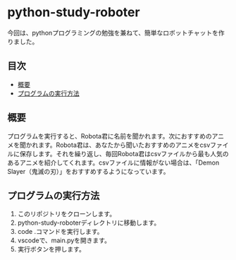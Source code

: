 # python-study-roboter<!-- omit in toc -->
今回は、pythonプログラミングの勉強を兼ねて、簡単なロボットチャットを作りました。

## 目次<!-- omit in toc -->
- [概要](#概要)
- [プログラムの実行方法](#プログラムの実行方法)

## 概要
プログラムを実行すると、Robota君に名前を聞かれます。次におすすめのアニメを聞かれます。Robota君は、あなたから聞いたおすすめのアニメをcsvファイルに保存します。それを繰り返し、毎回Robota君はcsvファイルから最も人気のあるアニメを紹介してくれます。csvファイルに情報がない場合は、「Demon Slayer（鬼滅の刃）」をおすすめするようになっています。

## プログラムの実行方法
1. このリポジトリをクローンします。
2. python-study-roboterディレクトリに移動します。
3. code .コマンドを実行します。
4. vscodeで、main.pyを開きます。
5. 実行ボタンを押します。

